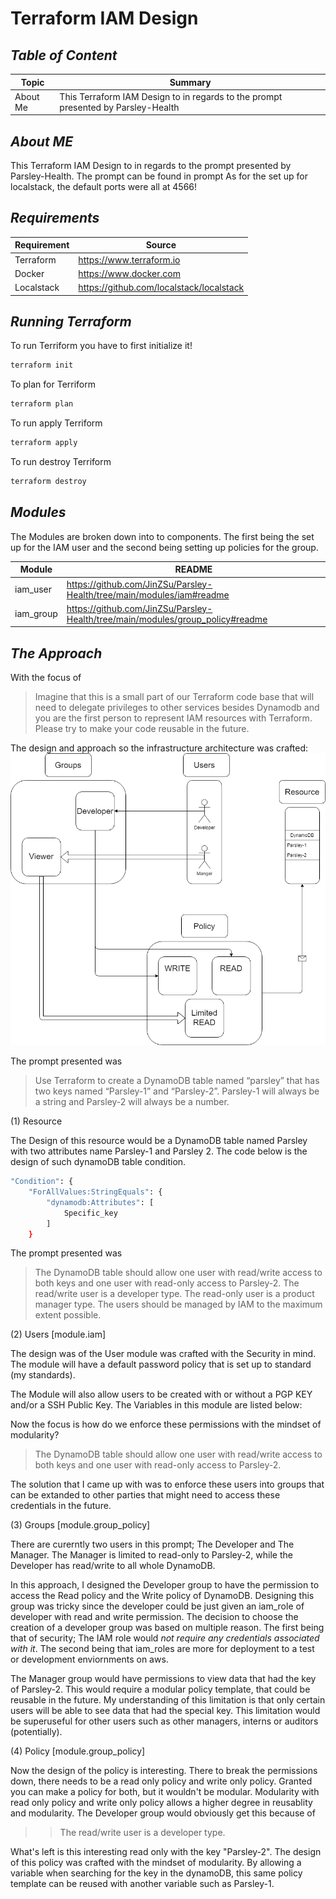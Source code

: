 # Terraform IAM Design

## _Table of Content_

| Topic | Summary | 
| --- | ---| 
| About Me | This Terraform IAM Design to in regards to the prompt presented by Parsley-Health|


## _About ME_
This Terraform IAM Design to in regards to the prompt presented by Parsley-Health. The prompt can be found in prompt As for the set up for localstack, the default ports were all at 4566!

## _Requirements_ 
| Requirement | Source | 
| --- | ---| 
| Terraform | <https://www.terraform.io>|
| Docker | <https://www.docker.com> |
| Localstack | <https://github.com/localstack/localstack> |

## _Running Terraform_
To run Terriform you have to first initialize it! 
```sh
terraform init
```
To plan for Terriform
```sh
terraform plan
```
To run apply Terriform 
```sh
terraform apply
```
To run destroy Terriform 
```sh
terraform destroy
```

## _Modules_

The Modules are broken down into to components. The first being the set up for the IAM user and the second being setting up policies for the group.

| Module | README | 
| --- | ---| 
| iam_user | https://github.com/JinZSu/Parsley-Health/tree/main/modules/iam#readme |
| iam_group | https://github.com/JinZSu/Parsley-Health/tree/main/modules/group_policy#readme |

## _The Approach_
With the focus of 
>Imagine that this is a small part of our Terraform code base that will need to delegate privileges to other services besides Dynamodb and you are the first person to represent IAM resources with Terraform.
>Please try to make your code reusable in the future.

The design and approach so the infrastructure architecture was crafted:
![alt text](https://github.com/JinZSu/Parsley-Health/blob/main/Design.png)

The prompt presented was
> Use Terraform to create a DynamoDB table named “parsley” that has two keys named “Parsley-1” and “Parsley-2”.
>Parsley-1 will always be a string and Parsley-2 will always be a
number.

(1) Resource

The Design of this resource would be a DynamoDB table named Parsley with two attributes name Parsley-1 and Parsley 2. The code below is the design of such dynamoDB table condition.

```sh
"Condition": {
    "ForAllValues:StringEquals": {
        "dynamodb:Attributes": [
            Specific_key
        ]
    }
```

The prompt presented was
>The DynamoDB table should allow one user with read/write access to both keys and one user with read-only access to Parsley-2.
>The read/write user is a developer type.
>The read-only user is a product manager type.
>The users should be managed by IAM to the maximum extent
possible.

(2) Users [module.iam]

The design was of the User module was crafted with the Security in mind. The module will have a default password policy that is set up to standard (my standards).

The Module will also allow users to be created with or without a PGP KEY and/or a SSH Public Key. The Variables in this module are listed below:

Now the focus is how do we enforce these permissions with the mindset of modularity? 
>The DynamoDB table should allow one user with read/write access to both keys and one user with read-only access to Parsley-2.

The solution that I came up with was to enforce these users into groups that can be extanded to other parties that might need to access these credentials in the future. 

(3) Groups [module.group_policy]

There are curerntly two users in this prompt; The Developer and The Manager. The Manager is limited to read-only to Parsley-2, while the Developer has read/write to all whole DynamoDB. 

In this approach, I designed the Developer group to have the permission to access the Read policy and the Write policy of DynamoDB. Designing this group was tricky since the developer could be just given an iam_role of developer with read and write permission. The decision to choose the creation of a developer group was based on multiple reason. The first being that of security; The IAM role would _not require any credentials associated with it_. The second being that iam_roles are more for deployment to a test or development enviornments on aws. 

The Manager group would have permissions to view data that had the key of Parsley-2. This would require a modular policy template, that could be reusable in the future. My understanding of this limitation is that only certain users will be able to see data that had the special key. This limitation would be superuseful for other users such as other managers, interns or auditors (potentially). 

(4) Policy [module.group_policy]

Now the design of the policy is interesting. There to break the permissions down, there needs to be a read only policy and write only policy. Granted you can make a policy for both, but it wouldn't be modular. Modularity with read only policy and write only policy allows a higher degree in reusablity and modularity. The Developer group would obviously get this because of 
>>The read/write user is a developer type.

What's left is this interesting read only with the key "Parsley-2". The design of this policy was crafted with the mindset of modularity. By allowing a variable when searching for the key in the dynamoDB, this same policy template can be reused with another variable such as Parsley-1.

